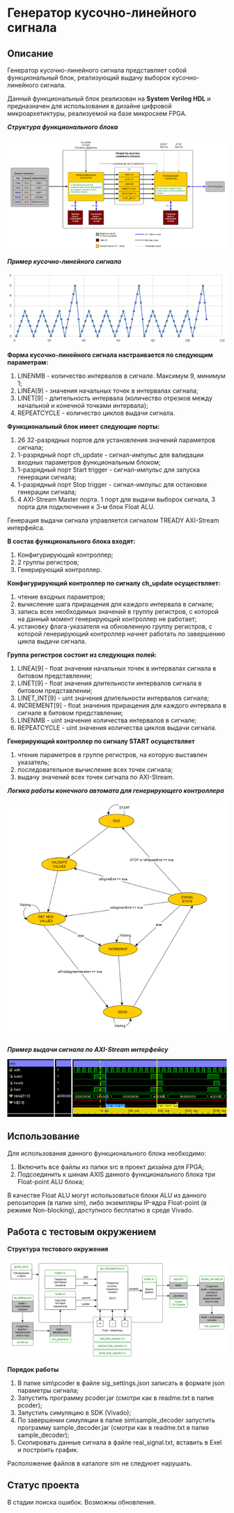 
Генератор кусочно-линейного сигнала
===================

## Описание
Генератор кусочно-линейного сигнала представляет собой функциональный блок, реализующий выдачу выборок кусочно-линейного сигнала.  

Данный функциональный блок реализован на **System Verilog HDL** и предназначен для использования в дизайне цифровой микроархетиктуры, реализуемой на базе микросхем FPGA.   
      
***Структура функционального блока***     
 <p><img src="img/generator.png" alt="generator"></p>  
  
 ***Пример кусочно-линейного сигнала***   
<p><img src="img/signal.png" alt="signal"></p>   

**Форма кусочно-линейного сигнала настраивается по следующим параметрам:**   
1. LINENMB - количество интервалов в сигнале. Максимум 9, минимум 1;  
2. LINEA[9] - значения начальных точек в интервалах сигнала;
3. LINET[9] - длительность интервала (количество отрезков между начальной и конечной точками интервала);  
4. REPEATCYCLE - количество циклов выдачи сигнала.   
  
**Функциональный блок имеет следующие порты:**  
1. 26 32-разрядных портов для установления значений параметров сигнала;   
2. 1-разрядный порт ch_update - сигнал-импульс для валидации входных параметров функциональным блоком;   
3. 1-разрядный порт Start trigger - сигнал-импульс для запуска генерации сигнала;  
4. 1-разрядный порт Stop trigger - сигнал-импульс для остановки генерации сигнала;  
5. 4 AXI-Stream Master порта. 1 порт для выдачи выборок сигнала, 3 порта для подключения к 3-м блок Float ALU.    
    
Генерация выдачи сигнала управляется сигналом TREADY AXI-Stream интерфейса.   

**В состав функционального блока входят:**  
1. Конфигурирующий контроллер;  
2. 2 группы регистров;  
3. Генерирующий контроллер.  
  
**Конфигурирующий контроллер по сигналу ch_update осуществляет:** 
1. чтение входных параметров;
2. вычисление шага приращения для каждого интервала в сигнале;
3. запись всех необходимых значений в группу регистров, с которой на данный момент генерирующий контроллер не работает;
4. установку флага-указателя на обновленную группу регистров, с которой генерирующий контроллер начнет работать по завершению цикла выдачи сигнала.  
  
**Группа регистров состоит из следующих полей:**  
1. LINEA[9] - float значения начальных точек в интервалах сигнала в битовом представлении;  
2. LINET[9] - float значения длительности интервалов сигнала в битовом представлении;  
3. LINET_INT[9] - uint значения длительности интервалов сигнала;  
4. INCREMENT[9] - float значения приращения для каждого интервала в сигнале в битовом представлении;  
5. LINENMB - uint значение количества интервалов в сигнале;  
6. REPEATCYCLE - uint значения количества циклов выдачи сигнала.  
  
**Генерирующий контроллер по сигналу START осуществляет**  
1. чтение параметров в группе регистров, на которую выставлен указатель;  
2. последовательное вычисление всех точек сигнала;  
3. выдачу значений всех точек сигнала по AXI-Stream.  

***Логика работы конечного автомата для генерирующего контроллера***  
<p><img src="img/gen_fsm.png" alt="fsm"></p>  
         
***Пример выдачи сигнала по AXI-Stream интерфейсу***  
<p><img src="img/axis_sending.png" alt="axis"></p>   
  
## Использование
   
Для использования данного функционального блока необходимо:  
1. Включить все файлы из папки src в проект дизайна для FPGA;  
2. Подсоединить к шинам AXIS данного функционального блока три Float-point ALU блока;    
  
В качестве Float ALU могут использоваться блоки ALU из данного репозитория (в папке sim), либо экземпляры IP-ядра Float-point (в режиме Non-blocking), доступного бесплатно в среде Vivado.  
  
## Работа с тестовым окружением   

**Структура тестового окружения**  
 <p><img src="img/testbench.png" alt="testbench"></p>   
  
**Порядок работы**  
1. В папке sim\pcoder в файле sig_settings.json записать в формате json параметры сигнала;    
2. Запустить программу pcoder.jar (смотри как в readme.txt в папке pcoder);   
3. Запустить симуляцию в SDK (Vivado);   
4. По завершении симуляции в папке sim\sample_decoder запустить программу sample_decoder.jar (смотри как в readme.txt в папке sample_decoder);   
5. Скопировать данные сигнала в файле real_signal.txt, вставить в Exel и построить график.   
  
Расположение файлов в каталоге sim не следуюет нарушать.    

## Статус проекта   

В стадии поиска ошибок. Возможны обновления.